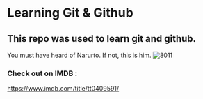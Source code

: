 # Learning Git & Github
## This repo was used to learn git and github.
You must have heard of Narurto. If not, this is him.
![8011](https://user-images.githubusercontent.com/98822137/154443786-b2958ca5-4920-4dab-9f17-6dc786b7b728.jpg)

### Check out on IMDB :
https://www.imdb.com/title/tt0409591/
